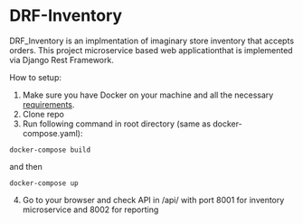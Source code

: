 # DRF-Inventory

DRF_Inventory is an implmentation of imaginary store inventory that accepts orders. This project microservice based web applicationthat is implemented via Django Rest Framework.

How to setup:
1. Make sure you have Docker on your machine and all the necessary [requirements](https://github.com/Verdiyev/DRF-Inventory/blob/master/inventory/requirements.txt).
2. Clone repo
3. Run following command in root directory (same as docker-compose.yaml):
  ```shell
  docker-compose build
  ```
  and then 
  ```shell
  docker-compose up
  ```
4. Go to your browser and check API in /api/ with port 8001 for inventory microservice and 8002 for reporting
